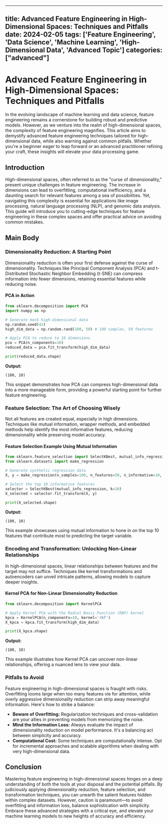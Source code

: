 
---
title: Advanced Feature Engineering in High-Dimensional Spaces: Techniques and Pitfalls
date: 2024-02-05
tags: ['Feature Engineering', 'Data Science', 'Machine Learning', 'High-Dimensional Data', 'Advanced Topic']
categories: ["advanced"]
---


# Advanced Feature Engineering in High-Dimensional Spaces: Techniques and Pitfalls

In the evolving landscape of machine learning and data science, feature engineering remains a cornerstone for building robust and predictive models. However, as we venture into the realm of high-dimensional spaces, the complexity of feature engineering magnifies. This article aims to demystify advanced feature engineering techniques tailored for high-dimensional data, while also warning against common pitfalls. Whether you're a beginner eager to leap forward or an advanced practitioner refining your craft, these insights will elevate your data processing game.

## Introduction

High-dimensional spaces, often referred to as the "curse of dimensionality," present unique challenges in feature engineering. The increase in dimensions can lead to overfitting, computational inefficiency, and a daunting search for relevant features among a sea of possibilities. Yet, navigating this complexity is essential for applications like image processing, natural language processing (NLP), and genomic data analysis. This guide will introduce you to cutting-edge techniques for feature engineering in these complex spaces and offer practical advice on avoiding common mistakes.


## Main Body

### Dimensionality Reduction: A Starting Point

Dimensionality reduction is often your first defense against the curse of dimensionality. Techniques like Principal Component Analysis (PCA) and t-Distributed Stochastic Neighbor Embedding (t-SNE) can compress information into fewer dimensions, retaining essential features while reducing noise.

#### PCA in Action

```python
from sklearn.decomposition import PCA
import numpy as np

# Generate mock high-dimensional data
np.random.seed(42)
high_dim_data = np.random.rand(100, 50) # 100 samples, 50 features

# Apply PCA to reduce to 10 dimensions
pca = PCA(n_components=10)
reduced_data = pca.fit_transform(high_dim_data)

print(reduced_data.shape)
```

**Output:**
```plaintext
(100, 10)
```

This snippet demonstrates how PCA can compress high-dimensional data into a more manageable form, providing a powerful starting point for further feature engineering.


### Feature Selection: The Art of Choosing Wisely

Not all features are created equal, especially in high dimensions. Techniques like mutual information, wrapper methods, and embedded methods help identify the most informative features, reducing dimensionality while preserving model accuracy.

#### Feature Selection Example Using Mutual Information

```python
from sklearn.feature_selection import SelectKBest, mutual_info_regression
from sklearn.datasets import make_regression

# Generate synthetic regression data
X, y = make_regression(n_samples=100, n_features=50, n_informative=10, random_state=42)

# Select the top 10 informative features
selector = SelectKBest(mutual_info_regression, k=10)
X_selected = selector.fit_transform(X, y)

print(X_selected.shape)
```

**Output:**
```plaintext
(100, 10)
```

This example showcases using mutual information to hone in on the top 10 features that contribute most to predicting the target variable.

### Encoding and Transformation: Unlocking Non-Linear Relationships

In high-dimensional spaces, linear relationships between features and the target may not suffice. Techniques like kernel transformations and autoencoders can unveil intricate patterns, allowing models to capture deeper insights.

#### Kernel PCA for Non-Linear Dimensionality Reduction

```python
from sklearn.decomposition import KernelPCA

# Apply Kernel PCA with the Radial Basis Function (RBF) kernel
kpca = KernelPCA(n_components=10, kernel='rbf')
X_kpca = kpca.fit_transform(high_dim_data)

print(X_kpca.shape)
```

**Output:**
```plaintext
(100, 10)
```

This example illustrates how Kernel PCA can uncover non-linear relationships, offering a nuanced lens to view your data.

### Pitfalls to Avoid

Feature engineering in high-dimensional spaces is fraught with risks. Overfitting looms large when too many features vie for attention, while overly aggressive dimensionality reduction can strip away meaningful information. Here's how to strike a balance:

- **Beware of Overfitting:** Regularization techniques and cross-validation are your allies in preventing models from memorizing the noise.
- **Mind the Information Loss:** Always evaluate the impact of dimensionality reduction on model performance. It's a balancing act between simplicity and accuracy.
- **Computational Cost:** Some techniques are computationally intense. Opt for incremental approaches and scalable algorithms when dealing with very high-dimensional data.

## Conclusion

Mastering feature engineering in high-dimensional spaces hinges on a deep understanding of both the tools at your disposal and the potential pitfalls. By judiciously applying dimensionality reduction, feature selection, and transformation techniques, you can unearth the salient features hidden within complex datasets. However, caution is paramount—to avoid overfitting and information loss, balance sophistication with simplicity. Embrace these advanced strategies with a critical eye, and elevate your machine learning models to new heights of accuracy and efficiency.